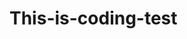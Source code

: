 # This-is-coding-test
     
  
   

  
    
    
    
      
        
          
    
       
         
      
     
  
   
  

